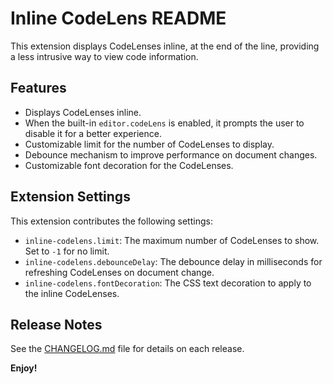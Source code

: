 # Inline CodeLens README

This extension displays CodeLenses inline, at the end of the line, providing a less intrusive way to view code information.

## Features

- Displays CodeLenses inline.
- When the built-in `editor.codeLens` is enabled, it prompts the user to disable it for a better experience.
- Customizable limit for the number of CodeLenses to display.
- Debounce mechanism to improve performance on document changes.
- Customizable font decoration for the CodeLenses.

## Extension Settings

This extension contributes the following settings:

* `inline-codelens.limit`: The maximum number of CodeLenses to show. Set to `-1` for no limit.
* `inline-codelens.debounceDelay`: The debounce delay in milliseconds for refreshing CodeLenses on document change.
* `inline-codelens.fontDecoration`: The CSS text decoration to apply to the inline CodeLenses.

## Release Notes

See the [CHANGELOG.md](CHANGELOG.md) file for details on each release.

**Enjoy!**
